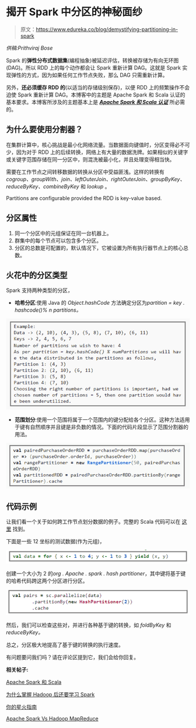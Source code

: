 # 揭开 Spark 中分区的神秘面纱

> 原文：<https://www.edureka.co/blog/demystifying-partitioning-in-spark>

*供稿:Prithviraj Bose*

Spark 的**弹性分布式数据集**(编程抽象)被延迟评估，转换被存储为有向无环图(DAG)。所以 RDD 上的每个动作都会让 Spark 重新计算 DAG。这就是 Spark 实现弹性的方式，因为如果任何工作节点失败，那么 DAG 只需重新计算。

另外，**还必须缓存 RDD 的**(以适当的存储级别保存)，以便 RDD 上的频繁操作不会迫使 Spark 重新计算 DAG。本博客中的主题是 Apache Spark 和 Scala 认证的基本要求。本博客所涉及的主题基本上是 ***[Apache Spark 和 Scala 认证](https://www.edureka.co/apache-spark-scala-training)*** 所必需的。

## 为什么要使用分割器？

在集群计算中，核心挑战是最小化网络流量。当数据面向键值时，分区变得必不可少，因为对于 RDD 上的后续转换，网络上有大量的数据洗牌。如果相似的关键字或关键字范围存储在同一分区中，则混洗被最小化，并且处理变得相当快。

需要在工作节点之间转移数据的转换从分区中受益匪浅。这样的转换有 *cogroup、groupWith、join、leftOuterJoin、rightOuterJoin、groupByKey、reduceByKey、combineByKey* 和 *lookup* 。

Partitions are configurable provided the RDD is key-value based.

## 分区属性

1.  同一个分区中的元组保证在同一台机器上。
2.  群集中的每个节点可以包含多个分区。
3.  分区的总数是可配置的，默认情况下，它被设置为所有执行器节点上的核心总数。

## 火花中的分区类型

Spark 支持两种类型的分区，

*   **哈希分区**:使用 Java 的 *Object.hashCode* 方法确定分区为*partition = key . hashcode()% n partitions。*

![hash-partitioning-demystifying-partitioning-in-spark](img/67e56655b80ac901dcae3f9ce3e14272.png)

*   **范围划分**:使用一个范围将属于一个范围内的键分配给各个分区。这种方法适用于键有自然顺序并且键是非负数的情况。下面的代码片段显示了范围分割器的用法。

![range-partitioning-demystifying-partitioning-in-spark](img/d1a958bcd13b021ce89f6f8a05636755.png)

## 代码示例

让我们看一个关于如何跨工作节点划分数据的例子。完整的 Scala 代码可以在 [这里](https://github.com/prithvirajbose/spark-dev/blob/master/src/main/scala/examples/TestPartition.scala) 找到。

下面是一些 12 坐标的测试数据(作为元组)，

![test-data-demystifying-partitioning-in-spark](img/e521f32c185034abcf6a14ead52319ac.png)

创建一个大小为 2 的*org . Apache . spark . hash partitioner*，其中键将基于键的哈希代码跨这两个分区进行分区。

![hash-partitioner-demystifying-partitioning-in-spark](img/0de30d66b7ce9c4eb55e559f2361e21f.png)

然后，我们可以检查这些对，并进行各种基于键的转换，如 *foldByKey* 和 *reduceByKey。*

总之，分区极大地提高了基于键的转换的执行速度。

有问题要问我们吗？请在评论区提到它，我们会给你回复。

**相关帖子:**

[Apache Spark 和 Scala](https://www.edureka.co/apache-spark-scala-training "Get started with Apache Spark and Scala")

[为什么掌握 Hadoop 后还要学习 Spark](https://www.edureka.co/blog/why-you-should-learn-spark-after-mastering-hadoop "Why learn Spark after Hadoop")

[你的星火指南](https://www.edureka.co/blog/how-to-become-a-spark-developer "Career opportunities in Spark")

[Apache Spark Vs Hadoop MapReduce](https://www.edureka.co/blog/apache-spark-vs-hadoop-mapreduce "Apache Spark Vs Hadoop MapReduce")